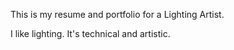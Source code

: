 This is my resume and portfolio for a Lighting Artist. 

I like lighting. It's technical and artistic.